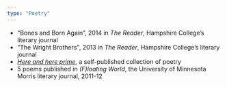 ```yaml
---
type: "Poetry"
---
```


* “Bones and Born Again”, 2014 in _The Reader_, Hampshire College’s literary journal
* “The Wright Brothers", 2013 in _The Reader_, Hampshire College’s literary journal
* [_Here and here prime_](http://www.lulu.com/us/en/shop/thomas-s-mcphee/here-and-here-prime/paperback/product-20478489.html), a self-published collection of poetry
* 5 poems published in _(F)loating World_, the University of Minnesota Morris literary journal, 2011-12
